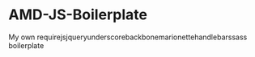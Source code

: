 AMD-JS-Boilerplate
========================

My own requirejsjqueryunderscorebackbonemarionettehandlebarssass boilerplate
